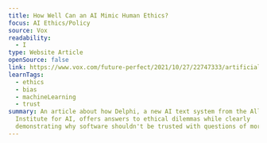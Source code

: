 ```yaml
---
title: How Well Can an AI Mimic Human Ethics?
focus: AI Ethics/Policy
source: Vox
readability:
  - I
type: Website Article
openSource: false
link: https://www.vox.com/future-perfect/2021/10/27/22747333/artificial-intelligence-ethics-delphi-ai
learnTags:
  - ethics
  - bias
  - machineLearning
  - trust
summary: An article about how Delphi, a new AI text system from the Allen
  Institute for AI, offers answers to ethical dilemmas while clearly
  demonstrating why software shouldn't be trusted with questions of morality.
---
```

